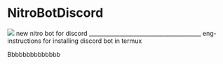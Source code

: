 # NitroBotDiscord
<img src="https://encrypted-tbn0.gstatic.com/images?q=tbn:ANd9GcSU2ZcIEIxNbt8NFhjqqTAqSPpRjmDGEThkbg&usqp=CAU">
new nitro bot for discord
________________________________________
eng-instructions for installing discord bot in termux

Bbbbbbbbbbbbbb
